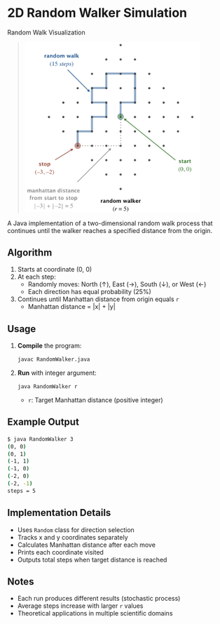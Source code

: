 # 2D Random Walker Simulation

Random Walk Visualization
<blockquote>
<img src = "random-walk.png" width = 400 alt = "Random 2D walk">
</blockquote>



A Java implementation of a two-dimensional random walk process that continues until the walker reaches a specified distance from the origin.

## **Algorithm**
1. Starts at coordinate (0, 0)
2. At each step:
   - Randomly moves: North (↑), East (→), South (↓), or West (←)
   - Each direction has equal probability (25%)
3. Continues until Manhattan distance from origin equals `r`
   - Manhattan distance = |x| + |y|

## **Usage**
1. **Compile** the program:
   ```bash
   javac RandomWalker.java
   ```
2. **Run** with integer argument:
   ```bash
   java RandomWalker r
   ```
   - `r`: Target Manhattan distance (positive integer)

## **Example Output**
```bash
$ java RandomWalker 3
(0, 0)
(0, 1)
(-1, 1)
(-1, 0)
(-2, 0)
(-2, -1)
steps = 5
```

## **Implementation Details**
- Uses `Random` class for direction selection
- Tracks x and y coordinates separately
- Calculates Manhattan distance after each move
- Prints each coordinate visited
- Outputs total steps when target distance is reached
  

## **Notes**
- Each run produces different results (stochastic process)
- Average steps increase with larger `r` values
- Theoretical applications in multiple scientific domains
